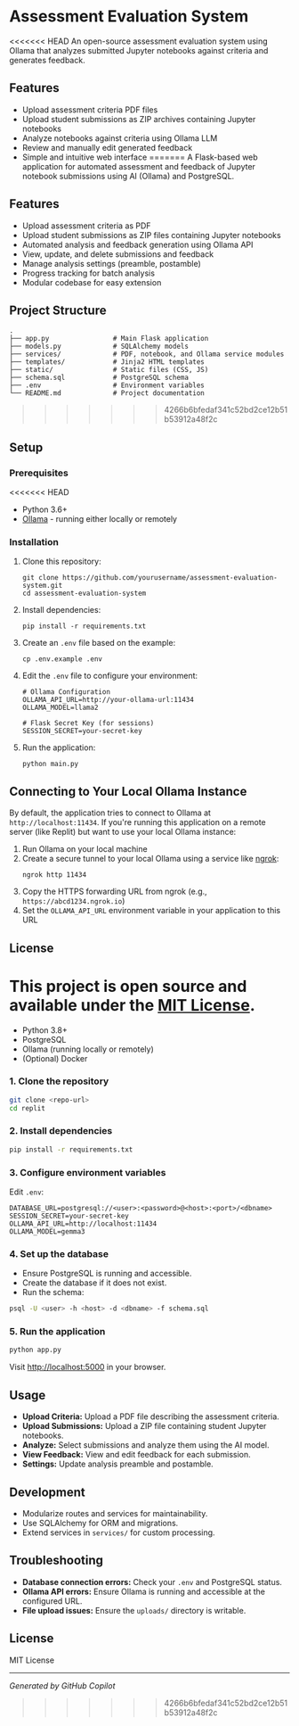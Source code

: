 # Assessment Evaluation System

<<<<<<< HEAD
An open-source assessment evaluation system using Ollama that analyzes submitted Jupyter notebooks against criteria and generates feedback.

## Features

- Upload assessment criteria PDF files
- Upload student submissions as ZIP archives containing Jupyter notebooks
- Analyze notebooks against criteria using Ollama LLM
- Review and manually edit generated feedback
- Simple and intuitive web interface
=======
A Flask-based web application for automated assessment and feedback of Jupyter notebook submissions using AI (Ollama) and PostgreSQL.

## Features

- Upload assessment criteria as PDF
- Upload student submissions as ZIP files containing Jupyter notebooks
- Automated analysis and feedback generation using Ollama API
- View, update, and delete submissions and feedback
- Manage analysis settings (preamble, postamble)
- Progress tracking for batch analysis
- Modular codebase for easy extension

## Project Structure

```
.
├── app.py                # Main Flask application
├── models.py             # SQLAlchemy models
├── services/             # PDF, notebook, and Ollama service modules
├── templates/            # Jinja2 HTML templates
├── static/               # Static files (CSS, JS)
├── schema.sql            # PostgreSQL schema
├── .env                  # Environment variables
└── README.md             # Project documentation
```
>>>>>>> 4266b6bfedaf341c52bd2ce12b51b53912a48f2c

## Setup

### Prerequisites

<<<<<<< HEAD
- Python 3.6+
- [Ollama](https://github.com/ollama/ollama) - running either locally or remotely

### Installation

1. Clone this repository:
   ```
   git clone https://github.com/yourusername/assessment-evaluation-system.git
   cd assessment-evaluation-system
   ```

2. Install dependencies:
   ```
   pip install -r requirements.txt
   ```

3. Create an `.env` file based on the example:
   ```
   cp .env.example .env
   ```

4. Edit the `.env` file to configure your environment:
   ```
   # Ollama Configuration
   OLLAMA_API_URL=http://your-ollama-url:11434
   OLLAMA_MODEL=llama2
   
   # Flask Secret Key (for sessions)
   SESSION_SECRET=your-secret-key
   ```

5. Run the application:
   ```
   python main.py
   ```

## Connecting to Your Local Ollama Instance

By default, the application tries to connect to Ollama at `http://localhost:11434`. If you're running this application on a remote server (like Replit) but want to use your local Ollama instance:

1. Run Ollama on your local machine
2. Create a secure tunnel to your local Ollama using a service like [ngrok](https://ngrok.com/):
   ```
   ngrok http 11434
   ```
3. Copy the HTTPS forwarding URL from ngrok (e.g., `https://abcd1234.ngrok.io`)
4. Set the `OLLAMA_API_URL` environment variable in your application to this URL

## License

This project is open source and available under the [MIT License](LICENSE).
=======
- Python 3.8+
- PostgreSQL
- Ollama (running locally or remotely)
- (Optional) Docker

### 1. Clone the repository

```sh
git clone <repo-url>
cd replit
```

### 2. Install dependencies

```sh
pip install -r requirements.txt
```

### 3. Configure environment variables

Edit `.env`:

```
DATABASE_URL=postgresql://<user>:<password>@<host>:<port>/<dbname>
SESSION_SECRET=your-secret-key
OLLAMA_API_URL=http://localhost:11434
OLLAMA_MODEL=gemma3
```

### 4. Set up the database

- Ensure PostgreSQL is running and accessible.
- Create the database if it does not exist.
- Run the schema:

```sh
psql -U <user> -h <host> -d <dbname> -f schema.sql
```

### 5. Run the application

```sh
python app.py
```

Visit [http://localhost:5000](http://localhost:5000) in your browser.

## Usage

- **Upload Criteria:** Upload a PDF file describing the assessment criteria.
- **Upload Submissions:** Upload a ZIP file containing student Jupyter notebooks.
- **Analyze:** Select submissions and analyze them using the AI model.
- **View Feedback:** View and edit feedback for each submission.
- **Settings:** Update analysis preamble and postamble.

## Development

- Modularize routes and services for maintainability.
- Use SQLAlchemy for ORM and migrations.
- Extend services in `services/` for custom processing.

## Troubleshooting

- **Database connection errors:** Check your `.env` and PostgreSQL status.
- **Ollama API errors:** Ensure Ollama is running and accessible at the configured URL.
- **File upload issues:** Ensure the `uploads/` directory is writable.

## License

MIT License

---

*Generated by GitHub Copilot*
>>>>>>> 4266b6bfedaf341c52bd2ce12b51b53912a48f2c
